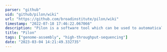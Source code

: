 ```yaml
---
parser: "github"
uid: "github/pilon/wiki"
url: "https://github.com/broadinstitute/pilon/wiki"
timestamp: "2022-07-18 17:46:22.067066"
description: "Pilon is a software tool which can be used to automatically improve draft assemblies and find variation among strains, including large event detection."
title: "Pilon"
tags: ["genome-assembly", "high-throughput-sequencing"]
date: "2023-03-04 14:21:49.332735"
---
```

